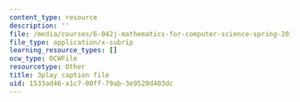 ```yaml
---
content_type: resource
description: ''
file: /media/courses/6-042j-mathematics-for-computer-science-spring-2015/1533ad46a1c700ff79ab3e9520d403dc_vzpFQ3uNyPo.srt
file_type: application/x-subrip
learning_resource_types: []
ocw_type: OCWFile
resourcetype: Other
title: 3play caption file
uid: 1533ad46-a1c7-00ff-79ab-3e9520d403dc
---
```


